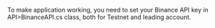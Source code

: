 To make application working, you need to set your Binance API key in API>BinanceAPI.cs class, both for Testnet and leading account. 
